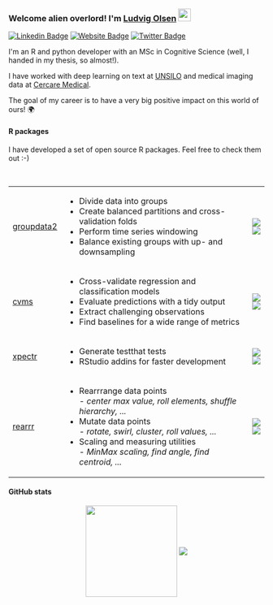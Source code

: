 ### Welcome alien overlord! I'm [Ludvig Olsen](http://ludvigolsen.dk) <img src="https://media.giphy.com/media/hvRJCLFzcasrR4ia7z/giphy.gif" width="25px">

[![Linkedin Badge](https://img.shields.io/badge/-LinkedIn-0e76a8?style=flat-square&logo=Linkedin&logoColor=white)](https://linkedin.com/in/ludvigolsen/)
[![Website Badge](https://img.shields.io/badge/Website-3b5998?style=flat-square&logo=google-chrome&logoColor=white)](http://ludvigolsen.dk)
[![Twitter Badge](https://img.shields.io/badge/-Twitter-00acee?style=flat-square&logo=Twitter&logoColor=white)](https://twitter.com/ludvigolsen)

I'm an R and python developer with an MSc in Cognitive Science (well, I handed in my thesis, so almost!). 

I have worked with deep learning on text at [UNSILO](https://unsilo.ai/) and medical imaging data at [Cercare Medical](https://cercare-medical.com/). 

The goal of my career is to have a very big positive impact on this world of ours! :earth_africa:

#### R packages

I have developed a set of open source R packages. Feel free to check them out :-)

</br>

<table style="width:100%" align="center">
  <tr>
    <td>
      <a href="https://github.com/LudvigOlsen/groupdata2">
        groupdata2
      </a>
    </td>
    <td>
      <ul> 
        <li>Divide data into groups</li>
        <li>Create balanced partitions and cross-validation folds</li>
        <li>Perform time series windowing</li>
        <li>Balance existing groups with up- and downsampling</li>
      </ul>
    </td>
    <td>
      <a href="https://cran.r-project.org/package=groupdata2">
        <img align="center" src="http://cranlogs.r-pkg.org/badges/groupdata2" />
      </a><br>
      <a href="https://cran.r-project.org/package=groupdata2">
        <img align="center" src="http://cranlogs.r-pkg.org/badges/grand-total/groupdata2" />
      </a>
    </td>
  </tr>
  <tr>
    <td>
      <a href="https://github.com/LudvigOlsen/cvms">
        cvms
      </a>
    </td>
    <td>
      <ul> 
        <li>Cross-validate regression and classification models</li>
        <li>Evaluate predictions with a tidy output</li>
        <li>Extract challenging observations</li>
        <li>Find baselines for a wide range of metrics</li>
      </ul>
    </td>
    <td>
      <a href="https://cran.r-project.org/package=cvms">
        <img align="center" src="http://cranlogs.r-pkg.org/badges/cvms" />
      </a><br>
      <a href="https://cran.r-project.org/package=cvms">
        <img align="center" src="http://cranlogs.r-pkg.org/badges/grand-total/cvms" />
      </a>
    </td>
  </tr>
  <tr>
    <td>
      <a href="https://github.com/LudvigOlsen/xpectr">
        xpectr
      </a>
    </td>
    <td>
      <ul> 
        <li>Generate testthat tests</li>
        <li>RStudio addins for faster development</li>
      </ul>
    </td>
    <td>
      <a href="https://cran.r-project.org/package=xpectr">
        <img align="center" src="http://cranlogs.r-pkg.org/badges/xpectr" />
      </a><br>
      <a href="https://cran.r-project.org/package=xpectr">
        <img align="center" src="http://cranlogs.r-pkg.org/badges/grand-total/xpectr" />
      </a>
    </td>
  </tr>
  <tr>
    <td>
      <a href="https://github.com/LudvigOlsen/rearrr">
        rearrr
      </a>
    </td>
    <td>
      <ul> 
        <li>Rearrrange data points</br><i>- center max value, roll elements, shuffle hierarchy, ...</i></li>
        <li>Mutate data points</br><i>- rotate, swirl, cluster, roll values, ...</i></li>
        <li>Scaling and measuring utilities</br><i>- MinMax scaling, find angle, find centroid, ...</i></li>
      </ul>
    </td>
    <td>
      <a href="https://cran.r-project.org/package=rearrr">
        <img align="center" src="http://cranlogs.r-pkg.org/badges/rearrr" />
      </a><br>
      <a href="https://cran.r-project.org/package=rearrr">
        <img align="center" src="http://cranlogs.r-pkg.org/badges/grand-total/rearrr" />
      </a>
    </td>
  </tr>
</table> 

#### GitHub stats

<div align="center"> 
<img height="180em" src="https://github-readme-stats.vercel.app/api?username=LudvigOlsen&show_icons=true&hide_border=true&&count_private=true&include_all_commits=true" align="center" />
<img align="center" src="https://github-readme-stats.vercel.app/api/top-langs/?username=LudvigOlsen&layout=compact" />
</div>


<!--
**LudvigOlsen/LudvigOlsen** is a ✨ _special_ ✨ repository because its `README.md` (this file) appears on your GitHub profile.

Here are some ideas to get you started:

- 🔭 I’m currently working on ...
- 🌱 I’m currently learning ...
- 👯 I’m looking to collaborate on ...
- 🤔 I’m looking for help with ...
- 💬 Ask me about ...
- 📫 How to reach me: ...
- 😄 Pronouns: ...
- ⚡ Fun fact: ...
-->

